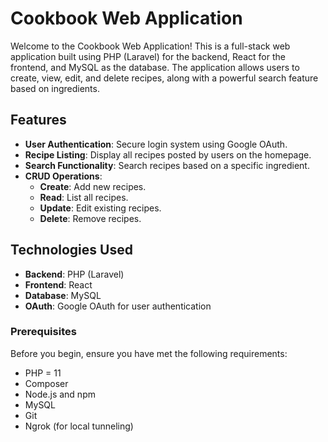 # Cookbook Web Application

Welcome to the Cookbook Web Application! This is a full-stack web application built using PHP (Laravel) for the backend, React for the frontend, and MySQL as the database. The application allows users to create, view, edit, and delete recipes, along with a powerful search feature based on ingredients.

## Features

- **User Authentication**: Secure login system using Google OAuth.
- **Recipe Listing**: Display all recipes posted by users on the homepage.
- **Search Functionality**: Search recipes based on a specific ingredient.
- **CRUD Operations**: 
  - **Create**: Add new recipes.
  - **Read**: List all recipes.
  - **Update**: Edit existing recipes.
  - **Delete**: Remove recipes.

## Technologies Used

- **Backend**: PHP (Laravel)
- **Frontend**: React
- **Database**: MySQL
- **OAuth**: Google OAuth for user authentication

### Prerequisites

Before you begin, ensure you have met the following requirements:

- PHP = 11
- Composer
- Node.js and npm
- MySQL
- Git
- Ngrok (for local tunneling)
